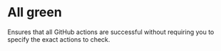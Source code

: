 # All green

Ensures that all GitHub actions are successful without requiring you to specify
the exact actions to check.
